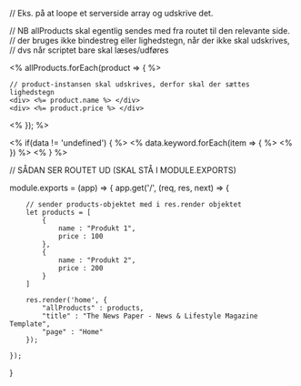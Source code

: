 // Eks. på at loope et serverside array og udskrive det.

// NB allProducts skal egentlig sendes med fra routet til den relevante side.
// der bruges ikke bindestreg eller lighedstegn, når der ikke skal udskrives,
// dvs når scriptet bare skal læses/udføres

<% allProducts.forEach(product => { %>

    // product-instansen skal udskrives, derfor skal der sættes lighedstegn
    <div> <%= product.name %> </div>
    <div> <%= product.price %> </div>

<% }); %>

<% if(data != 'undefined') { %>
    <% data.keyword.forEach(item => { %>
    <% })  %>
<% } %> 


// SÅDAN SER ROUTET UD (SKAL STÅ I MODULE.EXPORTS)

module.exports = (app) => {
    app.get('/', (req, res, next) => {
        
        // sender products-objektet med i res.render objektet
        let products = [
            {
                name : "Produkt 1",
                price : 100
            },    
            {
                name : "Produkt 2",
                price : 200
            }
        ]
        
        res.render('home', {
            "allProducts" : products,
            "title" : "The News Paper - News & Lifestyle Magazine Template",
            "page" : "Home"
        });

    });
}